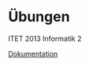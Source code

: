 Übungen 
========

ITET 2013 Informatik 2

[Dokumentation](http://itet-info2.github.com/uebungen/doc/)

